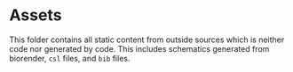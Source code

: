 # Assets

This folder contains all static content from outside sources which is
neither code nor generated by code. This includes schematics generated from biorender,
`csl` files, and `bib` files.